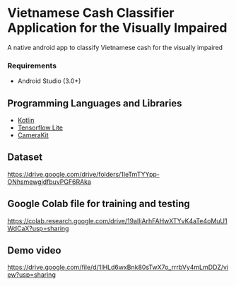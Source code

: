 # Vietnamese Cash Classifier Application for the Visually Impaired 
A native android app to classify Vietnamese cash for the visually impaired

### Requirements
* Android Studio (3.0+)

## Programming Languages and Libraries

* [Kotlin](https://kotlinlang.org/) 
* [Tensorflow Lite](https://www.tensorflow.org/lite) 
* [CameraKit](https://camerakit.io/) 

## Dataset
https://drive.google.com/drive/folders/1IeTmTYYpp-ONhsmewgjdfbuvPGF6RAka

## Google Colab file for training and testing
https://colab.research.google.com/drive/19aIljArhFAHwXTYvK4aTe4oMuU1WdCaX?usp=sharing

## Demo video
https://drive.google.com/file/d/1IHLd6wxBnk80sTwX7o_rrrbVy4mLmDDZ/view?usp=sharing

